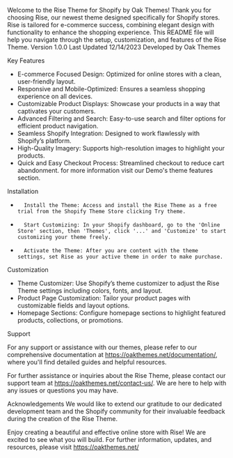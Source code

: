 Welcome to the Rise Theme for Shopify by Oak Themes!
Thank you for choosing Rise, our newest theme designed specifically for Shopify stores. Rise is tailored for e-commerce success, combining elegant design with functionality to enhance the shopping experience. This README file will help you navigate through the setup, customization, and features of the Rise Theme.
Version
1.0.0
Last Updated
12/14/2023
Developed by
Oak Themes

Key Features
* E-commerce Focused Design: Optimized for online stores with a clean, user-friendly layout.
* Responsive and Mobile-Optimized: Ensures a seamless shopping experience on all devices.
* Customizable Product Displays: Showcase your products in a way that captivates your customers.
* Advanced Filtering and Search: Easy-to-use search and filter options for efficient product navigation.
* Seamless Shopify Integration: Designed to work flawlessly with Shopify’s platform.
* High-Quality Imagery: Supports high-resolution images to highlight your products.
* Quick and Easy Checkout Process: Streamlined checkout to reduce cart abandonment.
for more information visit our Demo's theme features section.

Installation 
* 		Install the Theme: Access and install the Rise Theme as a free trial from the Shopify Theme Store clicking Try theme.
* 		Start Customizing: In your Shopify dashboard, go to the 'Online Store' section, then 'Themes', click '...' and 'Customize' to start customizing your theme freely.
* 		Activate the Theme: After you are content with the theme settings, set Rise as your active theme in order to make purchase.

Customization
* Theme Customizer: Use Shopify’s theme customizer to adjust the Rise Theme settings including colors, fonts, and layout.
* Product Page Customization: Tailor your product pages with customizable fields and layout options.
* Homepage Sections: Configure homepage sections to highlight featured products, collections, or promotions.

Support

For any support or assistance with our themes, please refer to our comprehensive documentation at https://oakthemes.net/documentation/, where you'll find detailed guides and helpful resources.

For further assistance or inquiries about the Rise Theme, please contact our support team at https://oakthemes.net/contact-us/. We are here to help with any issues or questions you may have.


Acknowledgements
We would like to extend our gratitude to our dedicated development team and the Shopify community for their invaluable feedback during the creation of the Rise Theme.

Enjoy creating a beautiful and effective online store with Rise! We are excited to see what you will build.
For further information, updates, and resources, please visit https://oakthemes.net/






